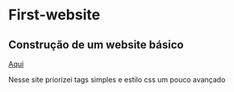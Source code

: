 <h1>First-website</h1>
<h2>Construção de um website básico</h2>
<a href="https://igorios.github.io/first-website/">Aqui</a>
<p>Nesse site priorizei tags simples e estilo css um pouco avançado</p>
